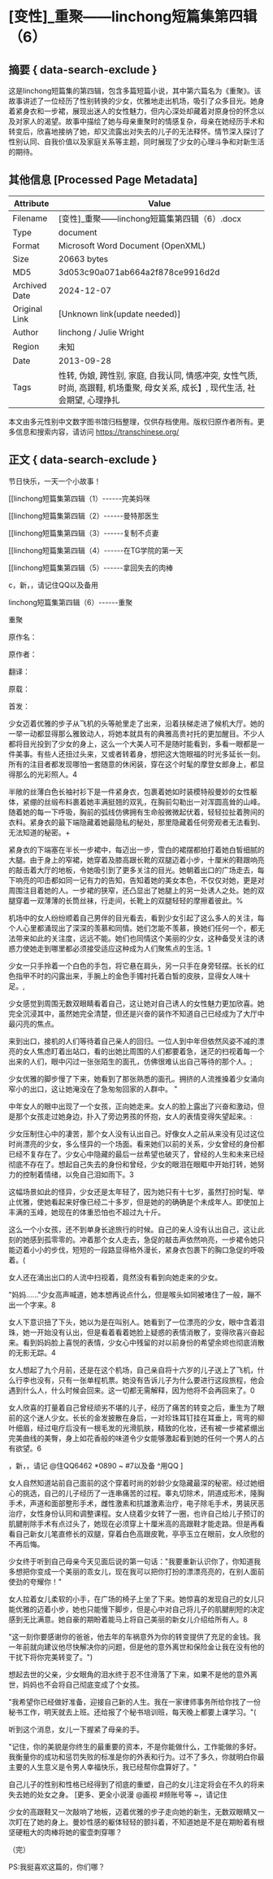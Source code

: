 # [变性]_重聚——linchong短篇集第四辑（6）



## 摘要  { data-search-exclude }

<!-- tcd_abstract -->
这是linchong短篇集的第四辑，包含多篇短篇小说，其中第六篇名为《重聚》。该故事讲述了一位经历了性别转换的少女，优雅地走出机场，吸引了众多目光。她身着紧身衣和一步裙，展现出迷人的女性魅力，但内心深处却藏着对原身份的怀念以及对家人的渴望。故事中描绘了她与母亲重聚时的情感复杂，母亲在她经历手术和转变后，欣喜地接纳了她，却又流露出对失去的儿子的无法释怀。情节深入探讨了性别认同、自我价值以及家庭关系等主题，同时展现了少女的心理斗争和对新生活的期待。

<!-- tcd_abstract_end -->

## 其他信息 [Processed Page Metadata]

| Attribute       | Value                                  |
|-----------------|----------------------------------------|
| Filename        | [变性]_重聚——linchong短篇集第四辑（6）.docx                             |
| Type            | document                                 |
| Format          | Microsoft Word Document (OpenXML)                               |
| Size            | 20663 bytes                           |
| MD5             | 3d053c90a071ab664a2f878ce9916d2d                                  |
| Archived Date   | 2024-12-07                             |
| Original Link   | [Unknown link(update needed)]                         |
| Author          | linchong / Julie Wright                               |
| Region          | 未知                               |
| Date            | 2013-09-28                                 |
| Tags            | 性转, 伪娘, 跨性别, 家庭, 自我认同, 情感冲突, 女性气质, 时尚, 高跟鞋, 机场重聚, 母女关系, 成长】, 现代生活, 社会期望, 心理挣扎                                 |

本文由多元性别中文数字图书馆归档整理，仅供存档使用。版权归原作者所有。更多信息和搜索内容，请访问 <https://transchinese.org/>


## 正文 { data-search-exclude }

<!-- tcd_main_text -->
节日快乐，一天一个小故事！



[[linchong短篇集第四辑（1）------完美妈咪



[[linchong短篇集第四辑（2）------曼特那医生



[[linchong短篇集第四辑（3）------复制不贞妻



[[linchong短篇集第四辑（4）------在TG学院的第一天



[[linchong短篇集第四辑（5）------拿回失去的肉棒

c，新，，请记住QQ以及备用



linchong短篇集第四辑（6）------重聚





重聚



原作名：



原作者：



翻译：



原载：



首发：





少女迈着优雅的步子从飞机的头等舱里走了出来，沿着扶梯走进了候机大厅。她的一举一动都显得那么雅致动人，将她本就具有的典雅高贵衬托的更加醒目。不少人都将目光投到了少女的身上，这么一个大美人可不是随时能看到，多看一眼都是一件美事。有些人还扭过头来，又或者转着身，想把这大饱眼福的时光多延长一刻。所有的注目者都发现哪怕一套随意的休闲装，穿在这个时髦的摩登女郎身上，都显得那么的光彩照人。4





半敞的丝薄白色长袖衬衫下是一件紧身衣，包裹着她如时装模特般曼妙的女性躯体，紧绷的丝缎布料裹着她丰满挺翘的双乳，在胸前勾勒出一对浑圆高耸的山峰。随着她的每一下呼吸，胸前的弧线仿佛拥有生命般微微起伏着，轻轻拉扯着胯间的衣料。紧身衣的最下端隐藏着她最隐私的秘处，那里隐藏着任何旁观者无法看到、无法知道的秘密。+



紧身衣的下端塞在半长一步裙中，每迈出一步，雪白的裙摆都拍打着她白皙细腻的大腿。由于身上的窄裙，她穿着及膝高跟长靴的双腿迈着小步，十厘米的鞋跟响亮的敲击着大厅的地板，令她吸引到了更多关注的目光。她朝着出口的广场走去，每下响亮的叩击都如同一记有力的告知，告知着她的美女本色，不仅仅对她，更是对周围注目着她的人。一步裙的狭窄，还凸显出了她腿上的另一处诱人之处。她的双腿穿着一双薄薄的长筒丝袜，行走间，长靴上的双腿轻轻的摩擦着彼此。%



机场中的女人纷纷顺着自己男伴的目光看去，看到少女引起了这么多人的关注，每个人心里都涌现出了深深的羡慕和同情。她们怎能不羡慕，换她们任何一个，都无法带来如此的关注度，远远不能。她们也同情这个美丽的少女，这种备受关注的诱惑力使她走到哪里都必须接受适应这种成为人们聚焦点的生活。1





少女一只手拎着一个白色的手包，将它悬在肩头，另一只手在身旁轻摆。长长的红色指甲不时的闪露出来，手腕上的金色手镯衬托着白皙的皮肤，显得女人味十足。,





少女感觉到周围无数双眼睛看着自己，这让她对自己诱人的女性魅力更加欣喜。她完全沉浸其中，虽然她完全清楚，但还是兴奋的装作不知道自己已经成为了大厅中最闪亮的焦点。



来到出口，接机的人们等待着自己亲人的回归。一位人到中年但依然风姿不减的漂亮的女人焦虑盯着出站口，看的出她比周围的人们都要着急，迷茫的扫视着每一个出来的人们，眼中闪过一张张陌生的面孔，仿佛很难认出自己等待的那个人。;



少女优雅的脚步慢了下来，她看到了那张熟悉的面孔。拥挤的人流推搡着少女涌向窄小的出口，这让她淹没在了急匆匆回家的人群中。 "





中年女人的眼中出现了一个女孩，正向她走来。女人的脸上露出了兴奋和激动，但是那个女孩走过她身边，扑入了旁边男孩的怀抱，女人的表情变得失望起来。:



少女压制住心中的凄苦，那个女人没有认出自己。好像女人之前从来没有见过这位时尚漂亮的少女，多么怪异的一个场面。看来她们以前的关系，少女曾经的身份都已经不复存在了。少女心中隐藏的最后一丝希望也破灭了，曾经的人生和未来已经彻底不存在了。想起自己失去的身份和曾经，少女的眼泪在眼眶中开始打转，她努力的控制着情绪，以免自己泪如雨下。3





这幅场景如此的怪异，少女还是太年轻了，因为她只有十七岁，虽然打扮时髦、举止优雅，使她看起来好像已经二十多岁，但是她的的确确是个未成年人。即使加上丰满的玉峰，她现在的体重恐怕也不超过九十斤。



这么一个小女孩，还不到单身长途旅行的时候。自己的亲人没有认出自己，这让此刻的她感到孤零零的。冲着那个女人走去，急促的敲击声依然响亮，一步裙令她只能迈着小小的步伐，短短的一段路显得格外漫长，紧身衣包裹下的胸口急促的呼吸着。(





女人还在涌出出口的人流中扫视着，竟然没有看到向她走来的少女。





"妈妈......"少女高声喊道，她本想再说点什么，但是喉头如同被堵住了一般，蹦不出一个字来。8





女人下意识扭了下头，她以为是在叫别人。她看到了一位漂亮的少女，眼中含着泪珠，她一开始没有认出，但是看着看着她脸上疑惑的表情消散了，变得欣喜兴奋起来。看到妈妈脸上喜悦的表情，少女心中残留的对以前身份的希望余烬也彻底消散的无影无踪。4



女人想起了九个月前，还是在这个机场，自己亲自将十六岁的儿子送上了飞机，什么行李也没有，只有一张单程机票。她没有告诉儿子为什么要进行这段旅程，他会遇到什么人，什么时候会回来。这一切都无需解释，因为他将不会再回来了。0



女人欣喜的打量着自己曾经顽劣不堪的儿子，经历了痛苦的转变之后，重生为了眼前的这个迷人少女。长长的金发披散在身后，一对珍珠耳钉挂在耳垂上，弯弯的柳叶细眉，经过电疗后没有一根毛发的光滑肌肤，精致的化妆，还有被一步裙紧绷出完美曲线的美臀，身上如花香般的味道令少女能够激起看到她的任何一个男人的占有欲望。6

，新，，请记 @住QQ6462 *0890 ~ #7以及备 ^用QQ ]





女人自然知道站前自己面前的这个穿着时尚的妙龄少女隐藏最深的秘密。经过她细心的挑选，自己的儿子经历了一连串痛苦的过程。睾丸切除术，阴道成形术，隆胸手术，声道和面部整形手术，雌性激素和抗雄激素治疗，电子除毛手术，男装厌恶治疗，女性身份认同和调整课程。女人绕着少女转了一圈，也许自己给儿子预订的肌腱削除手术有点过头了，她现在必须穿上十厘米高的高跟鞋才能走路。但是再看看自己新女儿笔直修长的双腿，穿着白色高跟皮靴，亭亭玉立在眼前，女人欣慰的不再后悔。



少女终于听到自己母亲今天见面后说的第一句话："我要重新认识你了，你知道我多想把你变成一个美丽的乖女儿，现在我可以把你打扮的漂漂亮亮的，在别人面前使劲的夸耀你！"



女人拉着女儿柔软的小手，在广场的椅子上坐了下来。她惊喜的发现自己的女儿只能优雅的迈着小步，她也只能慢下脚步，但是心中对自己将儿子的肌腱削短的决定感到无比满意。她自豪的期盼着能马上将自己美丽的新女儿介绍给所有人。8





"这一刻你要感谢你的爸爸，他去年的车祸意外为你的转变提供了充足的金钱。我一年前就向建议他尽快解决你的问题，但是他的意外离世和保险金让我在没有他的干扰下将你完美转变了。")





想起去世的父亲，少女眼角的泪水终于忍不住滑落了下来，如果不是他的意外离世，妈妈也不会将自己彻底变成了个女孩。





"我希望你已经做好准备，迎接自己新的人生。我在一家律师事务所给你找了一份秘书工作，明天就去上班。还给报了个秘书培训班，每天晚上都要上课学习。"(





听到这个消息，女儿一下握紧了母亲的手。





"记住，你的美貌是你终生的最重要的资本，不是你能做什么，工作能做的多好。我衡量你的成功和惩罚失败的标准是你的外表和行为。过不了多久，你就明白你最主要的人生意义是令男人幸福快乐，我已经帮你盘算好了。"



自己儿子的性别和性格已经得到了彻底的重塑，自己的女儿注定将会在不久的将来失去她的处女之身。 [更多、更全小说漫 @画视 #频账号等 ~，请记住





少女的高跟鞋又一次敲响了地板，迈着优雅的步子走向她的新生，无数双眼睛又一次盯在了她的身上。曼妙性感的躯体轻轻的颤抖着，不知道她是不是在期盼着有根坚硬粗大的肉棒将她的蜜壶刺穿哪？





（完）



PS:我挺喜欢这篇的，你们哪？
<!-- tcd_main_text_end -->

